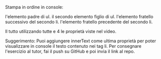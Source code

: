 Stampa in ordine in console:

l'elemento padre di ul.
il secondo elemento figlio di ul.
l'elemento fratello successivo del secondo li.
l'elemento fratello precedente del secondo li.

Il tutto utilizzando tutte e 4 le proprietà viste nel video.

Suggerimento:
Puoi aggiungere innerText come ultima proprietà per poter visualizzare in console il testo contenuto nei tag li. Per consegnare l'esercizio al tutor, fai il push su GitHub e poi invia il link al repo.